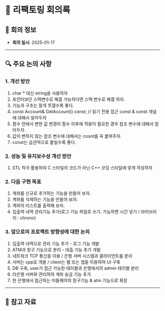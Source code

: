 # 📝 리팩토링 회의록

## 📅 회의 정보
- **회의 일시**: 2025-01-17

---
## 🔍 주요 논의 사항

### 1. 개선 방안
1. char * 대신 string을 사용하자
2. 포인터보단 스택변수로 해결 가능하다면 스택 변수로 해결 하자.
3. 기능과 구조는 잘개 쪼갤수록 좋다.
4. const Account& GetAccount() const; // 읽기 전용 접근 const & const 개념에 대해서 알아두자
5. 함수 안에서 변한 값 변경이 함수 이후에 적용이 필요한 경우 참조 변수에 대해서 알아두자.
6. 값이 변하지 않는 참조 변수에 대해서는 cosnt를 꼭 붙여주자.
7. const는 습관적으로 붙일수록 좋다.

### 2. 성능 및 유지보수성 개선 방안
1. STL 적극 활용하여 C 스타일의 코드가 아닌 C++ 코딩 스타일에 맞게 작성하자

### 2. 다음 구현 목표
1. 계좌를 신규로 추가하는 기능을 만들어 보자.
2. 계좌를 삭제하는 기능을 만들어 보자.
3. 계좌의 리스트를 출력해 보자.
4. 입출력 내역 관리기능 추가(로그 기능 파일로 쓰기. 가능하면 시간 넣기 / 라이브러리 : chrono)

### 3. 앞으로의 프로젝트 방향성에 대한 논의
1. 입출력 내역으로 관리 기능 추가 - 로그 기능 개발
2. ATM과 창구 기능으로 분리 - 대출 기능 추가 개발
3. 네트워크 TCP 통신을 이용 / 은행 서버 시스템과 클라이언트를 분리
4. 서버는 cpp로 개발 / client는 웹 또는 앱을 이용하여 UI 구축
5. DB 구축, user가 접근 가능한 테이블과 은행에서의 admin 테이블 분리
6. 타은행 서버와 관리하여 계좌 송금 기능 추가
7. 한 은행에서 접근하는 미들웨어의 창구기능 & atm 기능으로 확장

---
## 📎 참고 자료

